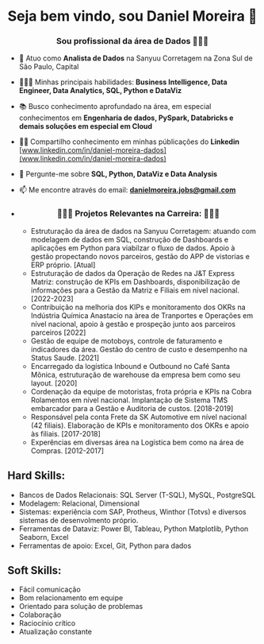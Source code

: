 <h1 align="center">Seja bem vindo, sou Daniel Moreira 🚀</h1>
<h3 align="center">Sou profissional da área de Dados 🎲🎲🎲</h3>

- 🔭 Atuo como **Analista de Dados** na Sanyuu Corretagem na Zona Sul de São Paulo, Capital
- 🕵🏼‍♂️ Minhas principais habilidades: **Business Intelligence, Data Engineer, Data Analytics, SQL, Python e DataViz**
- 📚 Busco conhecimento aprofundado na área, em especial conhecimentos em **Engenharia de dados, PySpark, Databricks e demais soluções em especial em Cloud**
- 👨‍💻 Compartilho conhecimento em minhas públicações do **Linkedin** [www.linkedin.com/in/daniel-moreira-dados](www.linkedin.com/in/daniel-moreira-dados)
- 💬 Pergunte-me sobre **SQL, Python, DataViz e Data Analysis**
- 📫 Me encontre através do email: **danielmoreira.jobs@gmail.com**

- <h3 align="center">👨🏻‍💻 Projetos Relevantes na Carreira: 🙅🏻‍♂️</h3>

  -  Estruturação da área de dados na Sanyuu Corretagem: atuando com modelagem de dados em SQL, construção de Dashboards e aplicações em Python para viabilzar o fluxo de dados. Apoio à gestão propectando novos parceiros, gestão do APP de vistorias e ERP próprio. [Atual]
  -  Estruturação de dados da Operação de Redes na J&T Express Matriz: construção de KPIs em Dashboards, disponibilização de informações para a Gestão da Matriz e Filiais em nível nacional. [2022-2023]
  -  Contribuição na melhoria dos KIPs e monitoramento dos OKRs na Indústria Química Anastacio na àrea de Tranportes e Operações em nível nacional, apoio à gestão e prospeção junto aos parceiros parceiros [2022]
  -  Gestão de equipe de motoboys, controle de faturamento e indicadores da área. Gestão do centro de custo e desempenho na Status Saude. [2021]
  -  Encarregado da logística Inbound e Outbound no Café Santa Mônica, estruturação de warehouse da empresa bem como seu layout. [2020]
  -  Cordenação da equipe de motoristas, frota própria e KPIs na Cobra Rolamentos em nível nacional. Implantação de Sistema TMS embarcador para a Gestão e Auditoria de custos.  [2018-2019]
  -  Responsável pela conta Frete da SK Automotive em nível nacional (42 filiais). Elaboração de KPIs e monitoramento dos OKRs e apoio às filiais. [2017-2018]
  -  Experências em diversas área na Logística bem como na área de Compras. [2012-2017]

## Hard Skills:
- Bancos de Dados Relacionais: SQL Server (T-SQL), MySQL, PostgreSQL
- Modelagem: Relacional, Dimensional
- Sistemas: experiência com SAP, Protheus, Winthor (Totvs)  e diversos sistemas de desenvolmento próprio.
- Ferramentas de Dataviz:  Power BI, Tableau, Python Matplotlib, Python Seaborn, Excel
- Ferramentas de apoio: Excel, Git, Python para dados

## Soft Skills:
- Fácil comunicação 
- Bom relacionamento em equipe
- Orientado para solução de problemas
- Colaboração
- Raciocínio crítico
- Atualização constante


<!--
**DataDaniels/DataDaniels** is a ✨ _special_ ✨ repository because its `README.md` (this file) appears on your GitHub profile.

Here are some ideas to get you started:

- 🔭 I’m currently working on ...
- 🌱 I’m currently learning ...
- 👯 I’m looking to collaborate on ...
- 🤔 I’m looking for help with ...
- 💬 Ask me about ...
- 📫 How to reach me: ...
- 😄 Pronouns: ...
- ⚡ Fun fact: ...
-->
